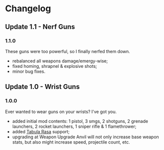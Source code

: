 # Changelog

## Update 1.1 - Nerf Guns

### 1.1.0

These guns were too powerful, so I finally nerfed them down.

- rebalanced all weapons damage/emergy-wise;
- fixed homing, shrapnel & explosive shots;
- minor bug fixes.

## Update 1.0 - Wrist Guns

### 1.0.0

Ever wanted to wear guns on your wrists? I've got you.

- added initial mod contents: 1 pistol, 3 smgs, 2 shotguns, 2 grenade launchers, 2 rocket launchers, 1 sniper rifle & 1 flamethrower;
- added [Tabula Rasa](https://steamcommunity.com/sharedfiles/filedetails/?id=737353165) support;
- upgrading at Weapon Upgrade Anvil will not only increase base weapon stats, but also might increase speed, projectile count, etc.
